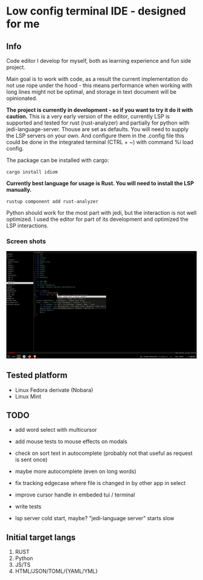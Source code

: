 # Low config terminal IDE - designed for me

## Info
Code editor I develop for myself, both as learning experience and fun side project.

Main goal is to work with code, as a result the current implementation do not use rope under the hood - this means performance when working with long lines might not be optimal, and storage in text document will be opinionated.

**The project is currently in development - so if you want to try it do it with caution.**
This is a very early version of the editor, currently LSP is supported and tested for rust (rust-analyzer) and partially for python with jedi-language-server. Thouse are set as defaults. You will need to supply the LSP servers on your own. And configure them in the .config file this could be done in the integrated terminal (CTRL + ~) with command %i load config.

The package can be installed with cargo:
```shell
cargo install idiom
```

**Currently best language for usage is Rust. You will need to install the LSP manually.**
```shell
rustup component add rust-analyzer
```
Python should work for the most part with jedi, but the interaction is not well optimized. I used the editor for part of its development and optimized the LSP interactions.

### Screen shots
![](/non_dev/screen1.png)

## Tested platform
- Linux Fedora derivate (Nobara)
- Linux Mint

## TODO
- add word select with multicursor
- add mouse tests to mouse effects on modals
- check on sort text in autocomplete (probably not that useful as request is sent once)
- maybe more autocomplete (even on long words)

- fix tracking edgecase where file is changed in by other app in select
- improve cursor handle in embeded tui / terminal
- write tests
- lsp server cold start, maybe? "jedi-language server" starts slow

## Initial target langs
1. RUST
2. Python
3. JS/TS
4. HTML/JSON/TOML/{YAML/YML}
